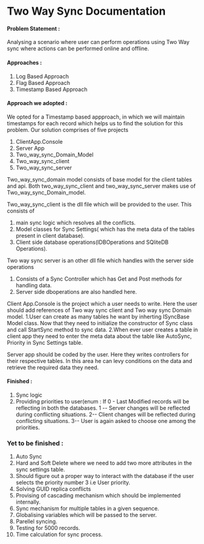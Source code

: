 # Two Way Sync Documentation
#### Problem Statement :
Analysing a scenario where user can perform operations using Two Way sync where actions can be performed online and offline.
#### Approaches :
1. Log Based Approach
2. Flag Based Approach
3. Timestamp Based Approach
#### Approach we adopted :
We opted for a Timestamp based appproach, in which we will maintain timestamps for each record which helps us to find the solution for this problem. 
Our solution comprises of five projects
1. ClientApp.Console
2. Server App
3. Two_way_sync_Domain_Model
4. Two_way_sync_client
5. Two_way_sync_server

Two_way_sync_domain model consists of base model for the client tables and api. Both two_way_sync_client and two_way_sync_server makes use of Two_way_sync_Domain_model.

Two_way_sync_client is the dll file which will be provided to the user. This consists of 
1. main sync logic which resolves all the conflicts.
2. Model classes for Sync Settings( which has the meta data of the tables present in client database).
3. Client side database operations(IDBOperations and SQliteDB Operations).

Two way sync server is an other dll file which handles with the server side operations
1. Consists of a Sync Controller which has Get and Post methods for handling data.
2. Server side dboperations are also handled here.

Client App.Console is the project which a user needs to write.
Here the user should add references of Two way sync client and Two way sync Domain model.
1.User can create as many tables he want by inherting ISyncBase Model class. Now that they need to initialize the constructor of Sync class and call StartSync method to sync data.
2.When ever user creates a table in client app they need to enter the meta data about the table like AutoSync, Priority in Sync Settings table.

Server app should be coded by the user. Here they writes controllers for their respective tables. In this area he can levy conditions on the data and retrieve the required data they need. 

#### Finished :
1. Sync logic
2. Providing priorities to user(enum : If 0 - Last Modified records will be reflecting in both the databases. 1 -- Server changes will be reflected during conflicting situations. 2--  Client changes will be reflected during conflicting situations.
3-- User is again asked to choose one among the priorities.

### Yet to be finished :
1. Auto Sync
2. Hard and Soft Delete where we need to add two more attributes in the sync settings table.
3. Should figure out a proper way to interact with the database if the user selects the priority number 3 i.e User priority.
4. Solving GUID replica conflicts
5. Provising of cascading mechanism which should be implemented internally.
6. Sync mechanism for multiple tables in a given sequence.
7. Globalising variables which will be passed to the server.
8. Parellel syncing.
9. Testing for 5000 records.
10. Time calculation for sync process.

